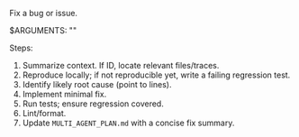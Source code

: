 Fix a bug or issue.

$ARGUMENTS: "<issue id or short description>"

Steps:
1) Summarize context. If ID, locate relevant files/traces.
2) Reproduce locally; if not reproducible yet, write a failing regression test.
3) Identify likely root cause (point to lines).
4) Implement minimal fix.
5) Run tests; ensure regression covered.
6) Lint/format.
7) Update `MULTI_AGENT_PLAN.md` with a concise fix summary.
